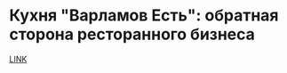 # Кухня "Варламов Есть": обратная сторона ресторанного бизнеса



[LINK](https://varlamov.ru/3304240.html)